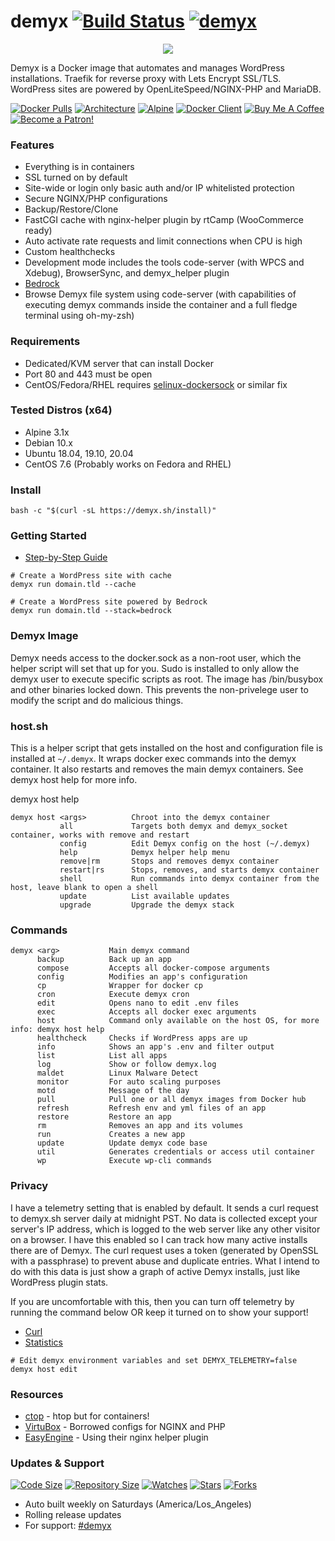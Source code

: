 # demyx [![Build Status](https://img.shields.io/travis/demyxco/demyx?style=flat)](https://travis-ci.org/demyxco/demyx) [![demyx](https://img.shields.io/badge/version-1.2.4-informational?style=flat&color=blue)](https://hub.docker.com/r/demyx/demyx)

<p align="center"><img  src="https://i.imgur.com/kwKTZHE.gif"></p>

Demyx is a Docker image that automates and manages WordPress installations. Traefik for reverse proxy with Lets Encrypt SSL/TLS. WordPress sites are powered by OpenLiteSpeed/NGINX-PHP and MariaDB.

[![Docker Pulls](https://img.shields.io/docker/pulls/demyx/demyx?style=flat&color=blue)](https://hub.docker.com/r/demyx/demyx)
[![Architecture](https://img.shields.io/badge/linux-amd64-important?style=flat&color=blue)](https://hub.docker.com/r/demyx/demyx)
[![Alpine](https://img.shields.io/badge/alpine-3.13.5-informational?style=flat&color=blue)](https://hub.docker.com/r/demyx/demyx)
[![Docker Client](https://img.shields.io/badge/docker_client-v19.03.14-informational?style=flat&color=blue)](https://hub.docker.com/r/demyx/demyx)
[![Buy Me A Coffee](https://img.shields.io/badge/buy_me_coffee-$5-informational?style=flat&color=blue)](https://www.buymeacoffee.com/VXqkQK5tb)
[![Become a Patron!](https://img.shields.io/badge/become%20a%20patron-$5-informational?style=flat&color=blue)](https://www.patreon.com/bePatron?u=23406156)

### Features
- Everything is in containers
- SSL turned on by default
- Site-wide or login only basic auth and/or IP whitelisted protection
- Secure NGINX/PHP configurations
- Backup/Restore/Clone
- FastCGI cache with nginx-helper plugin by rtCamp (WooCommerce ready)
- Auto activate rate requests and limit connections when CPU is high
- Custom healthchecks
- Development mode includes the tools code-server (with WPCS and Xdebug), BrowserSync, and demyx_helper plugin
- [Bedrock](https://roots.io/bedrock/)
- Browse Demyx file system using code-server (with capabilities of executing demyx commands inside the container and a full fledge terminal using oh-my-zsh)

### Requirements
- Dedicated/KVM server that can install Docker
- Port 80 and 443 must be open
- CentOS/Fedora/RHEL requires [selinux-dockersock](https://github.com/dpw/selinux-dockersock) or similar fix

### Tested Distros (x64)
- Alpine 3.1x
- Debian 10.x
- Ubuntu 18.04, 19.10, 20.04
- CentOS 7.6 (Probably works on Fedora and RHEL)

### Install
```
bash -c "$(curl -sL https://demyx.sh/install)"
```

### Getting Started
- [Step-by-Step Guide](https://demyx.sh/docker/how-to-easily-manage-multiple-wordpress-sites-in-docker-using-demyx/)

```
# Create a WordPress site with cache
demyx run domain.tld --cache

# Create a WordPress site powered by Bedrock
demyx run domain.tld --stack=bedrock
```

### Demyx Image
Demyx needs access to the docker.sock as a non-root user, which the helper script will set that up for you. Sudo is installed to only allow the demyx user to execute specific scripts as root. The image has /bin/busybox and other binaries locked down. This prevents the non-privelege user to modify the script and do malicious things.

### host.sh
This is a helper script that gets installed on the host and configuration file is installed at `~/.demyx`. It wraps docker exec commands into the demyx container. It also restarts and removes the main demyx containers. See demyx host help for more info.

demyx host help
```
demyx host <args>          Chroot into the demyx container
           all             Targets both demyx and demyx_socket container, works with remove and restart
           config          Edit Demyx config on the host (~/.demyx)
           help            Demyx helper help menu
           remove|rm       Stops and removes demyx container
           restart|rs      Stops, removes, and starts demyx container
           shell           Run commands into demyx container from the host, leave blank to open a shell
           update          List available updates
           upgrade         Upgrade the demyx stack
```

### Commands
```
demyx <arg>           Main demyx command
      backup          Back up an app
      compose         Accepts all docker-compose arguments
      config          Modifies an app's configuration
      cp              Wrapper for docker cp
      cron            Execute demyx cron
      edit            Opens nano to edit .env files
      exec            Accepts all docker exec arguments
      host            Command only available on the host OS, for more info: demyx host help
      healthcheck     Checks if WordPress apps are up
      info            Shows an app's .env and filter output
      list            List all apps
      log             Show or follow demyx.log
      maldet          Linux Malware Detect
      monitor         For auto scaling purposes
      motd            Message of the day
      pull            Pull one or all demyx images from Docker hub
      refresh         Refresh env and yml files of an app
      restore         Restore an app
      rm              Removes an app and its volumes
      run             Creates a new app
      update          Update demyx code base
      util            Generates credentials or access util container
      wp              Execute wp-cli commands
```

### Privacy
I have a telemetry setting that is enabled by default. It sends a curl request to demyx.sh server daily at midnight PST. No data is collected except your server's IP address, which is logged to the web server like any other visitor on a browser. I have this enabled so I can track how many active installs there are of Demyx. The curl request uses a token (generated by OpenSSL with a passphrase) to prevent abuse and duplicate entries. What I intend to do with this data is just show a graph of active Demyx installs, just like WordPress plugin stats. 

If you are uncomfortable with this, then you can turn off telemetry by running the command below OR keep it turned on to show your support!

* [Curl](https://github.com/demyxco/demyx/blob/master/function/cron.sh#L40)
* [Statistics](https://demyx.sh/statistics/)

```
# Edit demyx environment variables and set DEMYX_TELEMETRY=false
demyx host edit
```

### Resources
- [ctop](https://ctop.sh) - htop but for containers!
- [VirtuBox](https://github.com/VirtuBox/ubuntu-nginx-web-server) - Borrowed configs for NGINX and PHP
- [EasyEngine](https://easyengine.io/) - Using their nginx helper plugin

### Updates & Support
[![Code Size](https://img.shields.io/github/languages/code-size/demyxco/demyx?style=flat&color=blue)](https://github.com/demyxco/demyx)
[![Repository Size](https://img.shields.io/github/repo-size/demyxco/demyx?style=flat&color=blue)](https://github.com/demyxco/demyx)
[![Watches](https://img.shields.io/github/watchers/demyxco/demyx?style=flat&color=blue)](https://github.com/demyxco/demyx)
[![Stars](https://img.shields.io/github/stars/demyxco/demyx?style=flat&color=blue)](https://github.com/demyxco/demyx)
[![Forks](https://img.shields.io/github/forks/demyxco/demyx?style=flat&color=blue)](https://github.com/demyxco/demyx)

- Auto built weekly on Saturdays (America/Los_Angeles)
- Rolling release updates
- For support: [#demyx](https://webchat.freenode.net/?channel=#demyx)
